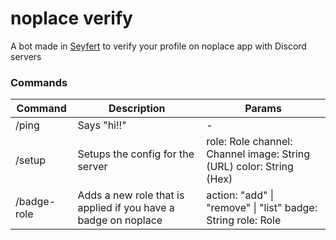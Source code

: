 # noplace verify
A bot made in [Seyfert](https://www.seyfert.dev/) to verify your profile on noplace app with Discord servers 

### Commands
| Command     	| Description                                                    	| Params                                                              	|
|-------------	|----------------------------------------------------------------	|---------------------------------------------------------------------	|
| /ping       	| Says "hi!!"                                                    	| -                                                                   	|
| /setup      	| Setups the config for the server                               	| role: Role channel: Channel image: String (URL) color: String (Hex) 	|
| /badge-role 	| Adds a new role that is applied if you have a badge on noplace 	| action: "add" \| "remove" \| "list" badge: String role: Role        	|
